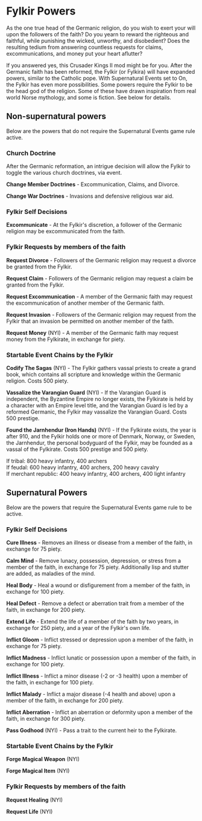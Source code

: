 # Fylkir Powers

As the one true head of the Germanic religion, do you wish to exert your will upon the followers of the faith? Do you yearn to reward the righteous and faithful, while punishing the wicked, unworthy, and disobedient? Does the resulting tedium from answering countless requests for claims, excommunications, and money put your heart aflutter?

If you answered yes, this Crusader Kings II mod might be for you. After the Germanic faith has been reformed, the Fylkir (or Fylkira) will have expanded powers, similar to the Catholic pope. With Supernatural Events set to On, the Fylkir has even more possibilities. Some powers require the Fylkir to be the head god of the religion. Some of these have drawn inspiration from real world Norse mythology, and some is fiction. See below for details.

## Non-supernatural powers
Below are the powers that do not require the Supernatural Events game rule active.  

### Church Doctrine
After the Germanic reformation, an intrigue decision will allow the Fylkir to toggle the various church doctrines, via event.

**Change Member Doctrines** - Excommunication, Claims, and Divorce.

**Change War Doctrines** - Invasions and defensive religious war aid.

### Fylkir Self Decisions
**Excommunicate** - At the Fylkir's discretion, a follower of the Germanic religion may be excommunicated from the faith.

### Fylkir Requests by members of the faith
**Request Divorce** - Followers of the Germanic religion may request a divorce be granted from the Fylkir.

**Request Claim** - Followers of the Germanic religion may request a claim be granted from the Fylkir.

**Request Excommunication** - A member of the Germanic faith may request the excommunication of another member of the Germanic faith.

**Request Invasion** - Followers of the Germanic religion may request from the Fylkir that an invasion be permitted on another member of the faith.

**Request Money** (NYI) - A member of the Germanic faith may request money from the Fylkirate, in exchange for piety.

### Startable Event Chains by the Fylkir
**Codify The Sagas** (NYI) - The Fylkir gathers vassal priests to create a grand book, which contains all scripture and knowledge within the Germanic religion. Costs 500 piety.  

**Vassalize the Varangian Guard** (NYI) - If the Varangian Guard is independent, the Byzantine Empire no longer exists, the Fylkirate is held by a character with an Empire level title, and the Varangian Guard is led by a reformed Germanic, the Fylkir may vassalize the Varangian Guard. Costs 500 prestige.  

**Found the Jarnhendur (Iron Hands)** (NYI) - If the Fylkirate exists, the year is after 910, and the Fylkir holds one or more of Denmark, Norway, or Sweden, the Jarnhendur, the personal bodyguard of the Fylkir, may be founded as a vassal of the Fylkirate. Costs 500 prestige and 500 piety.

If tribal: 800 heavy infantry, 400 archers  
If feudal: 600 heavy infantry, 400 archers, 200 heavy cavalry  
If merchant republic: 400 heavy infantry, 400 archers, 400 light infantry   


## Supernatural Powers
Below are the powers that require the Supernatural Events game rule to be active.  

### Fylkir Self Decisions
**Cure Illness** - Removes an illness or disease from a member of the faith, in exchange for 75 piety.  

**Calm Mind** - Remove lunacy, possession, depression, or stress from a member of the faith, in exchange for 75 piety. Additionally lisp and stutter are added, as maladies of the mind.   

**Heal Body** - Heal a wound or disfigurement from a member of the faith, in exchange for 100 piety.  

**Heal Defect** - Remove a defect or aberration trait from a member of the faith, in exchange for 200 piety.  

**Extend Life** - Extend the life of a member of the faith by two years, in exchange for 250 piety, and a year of the Fylkir's own life.  

**Inflict Gloom** - Inflict stressed or depression upon a member of the faith, in exchange for 75 piety.  

**Inflict Madness** - Inflict lunatic or possession upon a member of the faith, in exchange for 100 piety.  

**Inflict Illness** - Inflict a minor disease (-2 or -3 health) upon a member of the faith, in exchange for 100 piety.  

**Inflict Malady** - Inflict a major disease (-4 health and above) upon a member of the faith, in exchange for 200 piety.  

**Inflict Aberration** - Inflict an aberration or deformity upon a member of the faith, in exchange for 300 piety.  

**Pass Godhood** (NYI) - Pass a trait to the current heir to the Fylkirate.

### Startable Event Chains by the Fylkir
**Forge Magical Weapon** (NYI)  

**Forge Magical Item** (NYI)  

### Fylkir Requests by members of the faith
**Request Healing** (NYI)  

**Request Life** (NYI)  
